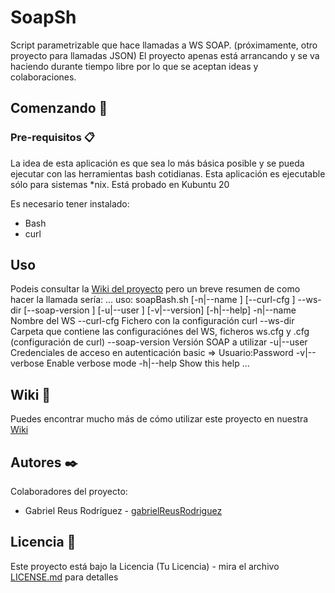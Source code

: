 # SoapSh
Script parametrizable que hace llamadas a WS SOAP. (próximamente, otro proyecto para llamadas JSON)
El proyecto apenas está arrancando y se va haciendo durante tiempo libre por lo que se aceptan ideas y colaboraciones.

## Comenzando 🚀
### Pre-requisitos 📋
La idea de esta aplicación es que sea lo más básica posible y se pueda ejecutar con las herramientas bash cotidianas.
Esta aplicación es ejecutable sólo para sistemas *nix. Está probado en Kubuntu 20

Es necesario tener instalado:
* Bash
* curl

## Uso
Podeis consultar la [Wiki del proyecto](https://github.com/GabrielReusRodriguez/SoapSh/wiki) pero un breve resumen  de como hacer la llamada sería:
...
        uso: soapBash.sh [-n|--name  <nombreWS>] [--curl-cfg <ruta>] --ws-dir <ruta> [--soap-version <version>] [-u|--user <credenciales>]  [-v|--version] [-h|--help]
                -n|--name       Nombre del WS
                --curl-cfg      Fichero con la configuración curl
                --ws-dir        Carpeta que contiene las configuraciónes del WS, ficheros ws.cfg y <X>.cfg (configuración de curl)
                --soap-version  Versión SOAP a utilizar
                -u|--user       Credenciales de acceso en autenticación basic => Usuario:Password
                -v|--verbose    Enable verbose mode
                -h|--help       Show this help
...


## Wiki 📖
Puedes encontrar mucho más de cómo utilizar este proyecto en nuestra [Wiki](https://github.com/GabrielReusRodriguez/SoapSh/wiki)

## Autores ✒️
Colaboradores del proyecto:
* Gabriel Reus Rodríguez - [gabrielReusRodriguez](https://github.com/GabrielReusRodriguez)

## Licencia 📄
Este proyecto está bajo la Licencia (Tu Licencia) - mira el archivo [LICENSE.md](LICENSE.md) para detalles